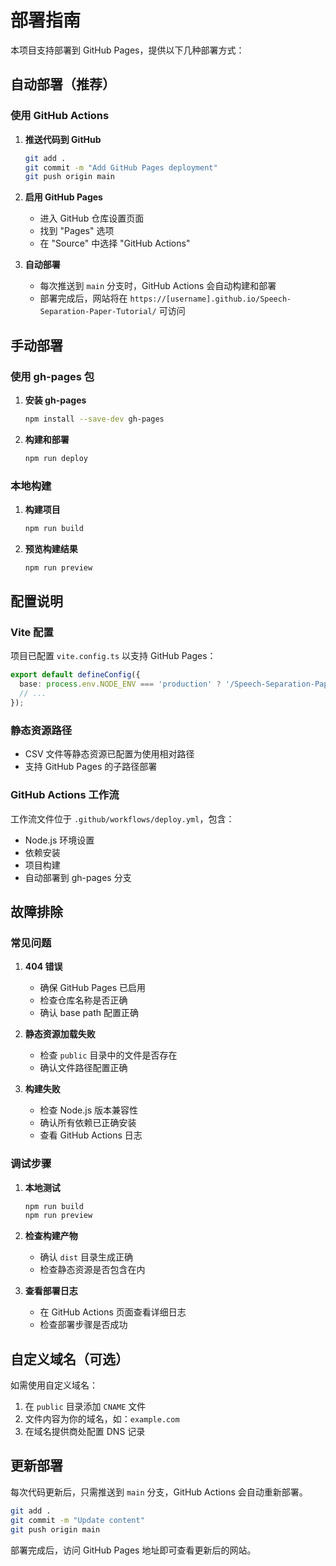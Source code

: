 # 部署指南

本项目支持部署到 GitHub Pages，提供以下几种部署方式：

## 自动部署（推荐）

### 使用 GitHub Actions

1. **推送代码到 GitHub**
   ```bash
   git add .
   git commit -m "Add GitHub Pages deployment"
   git push origin main
   ```

2. **启用 GitHub Pages**
   - 进入 GitHub 仓库设置页面
   - 找到 "Pages" 选项
   - 在 "Source" 中选择 "GitHub Actions"

3. **自动部署**
   - 每次推送到 `main` 分支时，GitHub Actions 会自动构建和部署
   - 部署完成后，网站将在 `https://[username].github.io/Speech-Separation-Paper-Tutorial/` 可访问

## 手动部署

### 使用 gh-pages 包

1. **安装 gh-pages**
   ```bash
   npm install --save-dev gh-pages
   ```

2. **构建和部署**
   ```bash
   npm run deploy
   ```

### 本地构建

1. **构建项目**
   ```bash
   npm run build
   ```

2. **预览构建结果**
   ```bash
   npm run preview
   ```

## 配置说明

### Vite 配置

项目已配置 `vite.config.ts` 以支持 GitHub Pages：

```typescript
export default defineConfig({
  base: process.env.NODE_ENV === 'production' ? '/Speech-Separation-Paper-Tutorial/' : '/',
  // ...
});
```

### 静态资源路径

- CSV 文件等静态资源已配置为使用相对路径
- 支持 GitHub Pages 的子路径部署

### GitHub Actions 工作流

工作流文件位于 `.github/workflows/deploy.yml`，包含：
- Node.js 环境设置
- 依赖安装
- 项目构建
- 自动部署到 gh-pages 分支

## 故障排除

### 常见问题

1. **404 错误**
   - 确保 GitHub Pages 已启用
   - 检查仓库名称是否正确
   - 确认 base path 配置正确

2. **静态资源加载失败**
   - 检查 `public` 目录中的文件是否存在
   - 确认文件路径配置正确

3. **构建失败**
   - 检查 Node.js 版本兼容性
   - 确认所有依赖已正确安装
   - 查看 GitHub Actions 日志

### 调试步骤

1. **本地测试**
   ```bash
   npm run build
   npm run preview
   ```

2. **检查构建产物**
   - 确认 `dist` 目录生成正确
   - 检查静态资源是否包含在内

3. **查看部署日志**
   - 在 GitHub Actions 页面查看详细日志
   - 检查部署步骤是否成功

## 自定义域名（可选）

如需使用自定义域名：

1. 在 `public` 目录添加 `CNAME` 文件
2. 文件内容为你的域名，如：`example.com`
3. 在域名提供商处配置 DNS 记录

## 更新部署

每次代码更新后，只需推送到 `main` 分支，GitHub Actions 会自动重新部署。

```bash
git add .
git commit -m "Update content"
git push origin main
```

部署完成后，访问 GitHub Pages 地址即可查看更新后的网站。